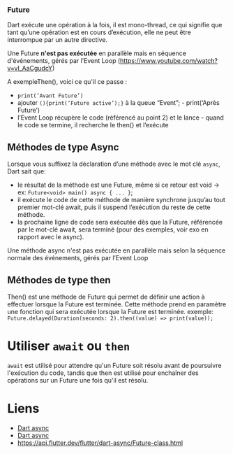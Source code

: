 ### Future

Dart exécute une opération à la fois, il est mono-thread, ce qui signifie que tant qu’une opération
est en cours d’exécution, elle ne peut être interrompue par un autre directive. 

Une Future **n'est pas exécutée** en parallèle mais en séquence d'événements,
gérés par l’Event Loop (https://www.youtube.com/watch?v=vl_AaCgudcY)

A exempleThen(), voici ce qu'il ce passe :

- `print(‘Avant Future’)`
- ajouter `(){print(‘Future active’);}` à la queue “Event”; - print(‘Après Future’)
- l’Event Loop récupère le code (référencé au point 2) et le lance - quand le code se termine, il
  recherche le then() et l’exécute

## Méthodes de type Async

Lorsque vous suffixez la déclaration d’une méthode avec le mot clé `async`, Dart sait que:

- le résultat de la méthode est une Future, même si ce retour est void ->
  ex: `Future<void> main() async { ... }`;
- il exécute le code de cette méthode de manière synchrone jusqu’au tout premier mot-clé await, puis
  il suspend l’exécution du reste de cette méthode.
- la prochaine ligne de code sera exécutée dès que la Future, référencée par le mot-clé await, sera
  terminé (pour des exemples, voir exo en rapport avec le async).

Une méthode async n'est pas exécutée en parallèle mais selon la séquence normale des événements,
gérés par l’Event Loop

## Méthodes de type then

Then() est une méthode de Future qui permet de définir une action à effectuer lorsque la Future est
terminée. Cette méthode prend en paramètre une fonction qui sera exécutée lorsque la Future est
terminée. exemple: `Future.delayed(Duration(seconds: 2).then((value) => print(value));`

# Utiliser `await` ou `then`

`await` est utilisé pour attendre qu'un Future soit résolu avant de poursuivre l'exécution du code,
tandis que then est utilisé pour enchaîner des opérations sur un Future une fois qu'il est résolu.

# Liens

- [Dart async](https://dart.dev/codelabs/async-await)
- [Dart async](https://dart.dev/guides/language/language-tour#asynchrony-support)
- https://api.flutter.dev/flutter/dart-async/Future-class.html
